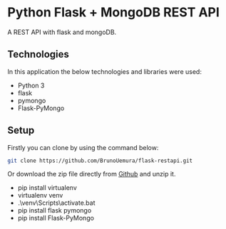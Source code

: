 # Python Flask + MongoDB REST API

A REST API with flask and mongoDB.

## Technologies

In this application the below technologies and libraries were used:

- Python 3
- flask
- pymongo
- Flask-PyMongo

## Setup

Firstly you can clone by using the command below:

```bash
git clone https://github.com/BrunoUemura/flask-restapi.git
```

Or download the zip file directly from [Github](https://github.com/BrunoUemura/flask-restapi/archive/master.zip) and unzip it.

- pip install virtualenv
- virtualenv venv
- .\venv\Scripts\activate.bat
- pip install flask pymongo
- pip install Flask-PyMongo
